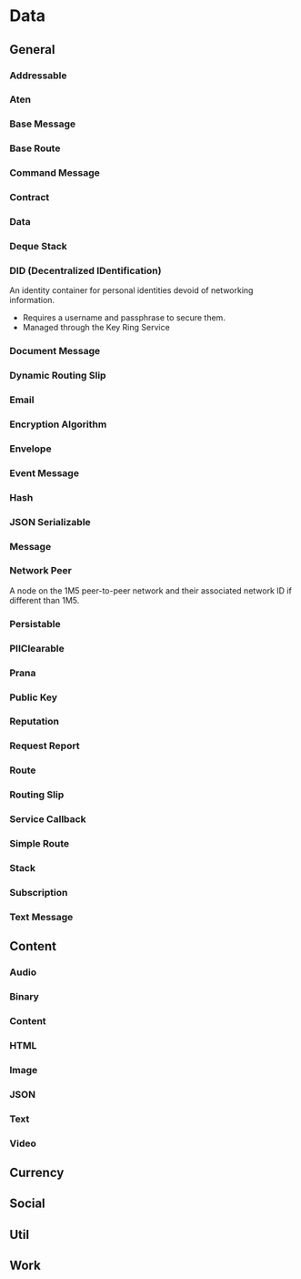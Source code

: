 # Data

## General

### Addressable

### Aten

### Base Message

### Base Route

### Command Message

### Contract

### Data

### Deque Stack

### DID (Decentralized IDentification)
 An identity container for personal identities devoid of networking information.
 * Requires a username and passphrase to secure them.
 * Managed through the Key Ring Service

### Document Message

### Dynamic Routing Slip

### Email

### Encryption Algorithm

### Envelope

### Event Message

### Hash

### JSON Serializable

### Message

### Network Peer
A node on the 1M5 peer-to-peer network and their associated network ID if different than 1M5.

### Persistable

### PIIClearable

### Prana

### Public Key

### Reputation

### Request Report

### Route

### Routing Slip

### Service Callback

### Simple Route

### Stack

### Subscription

### Text Message

## Content 

### Audio

### Binary

### Content

### HTML

### Image

### JSON

### Text

### Video 

## Currency

## Social

## Util

## Work